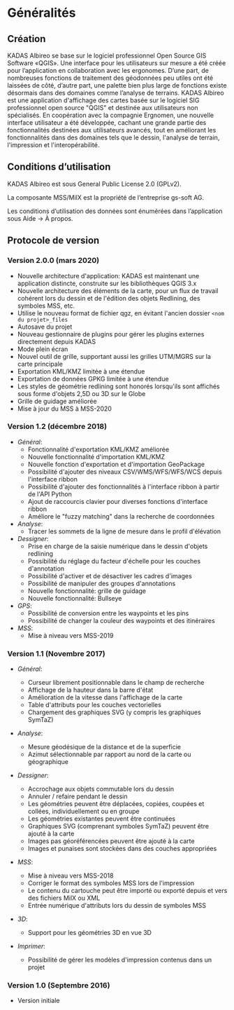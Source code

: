 # Généralités

## <a name="sec0"></a>Création

KADAS Albireo se base sur le logiciel professionnel Open Source GIS Software «QGIS». Une interface pour les utilisateurs sur mesure a été créée pour l’application en collaboration avec les ergonomes. D’une part, de nombreuses fonctions de traitement des géodonnées peu utiles ont été laissées de côté, d’autre part, une palette bien plus large de fonctions existe désormais dans des domaines comme l’analyse de terrains.
KADAS Albireo est une application d'affichage des cartes basée sur le logiciel SIG professionnel open source "QGIS" et destinée aux utilisateurs non spécialisés. En coopération avec la compagnie Ergnomen, une nouvelle interface utilisateur a été développée, cachant une grande partie des fonctionnalités destinées aux utilisateurs avancés, tout en améliorant les fonctionnalités dans des domaines tels que le dessin, l'analyse de terrain, l'impression et l'interopérabilité.



## <a name="sec1"></a>Conditions d’utilisation

KADAS Albireo est sous General Public License 2.0 (GPLv2).

La composante MSS/MilX est la propriété de l’entreprise gs-soft AG.

Les conditions d’utilisation des données sont énumérées dans l’application sous Aide → À propos.

## <a name="sec3"></a>Protocole de version

### Version 2.0.0 (mars 2020)
- Nouvelle architecture d'application: KADAS est maintenant une application distincte, construite sur les bibliothèques QGIS 3.x
- Nouvelle architecture des éléments de la carte, pour un flux de travail cohérent lors du dessin et de l'édition des objets Redlining, des symboles MSS, etc.
- Utilise le nouveau format de fichier qgz, en évitant l'ancien dossier `<nom du projet>_files`
- Autosave du projet
- Nouveau gestionnaire de plugins pour gérer les plugins externes directement depuis KADAS
- Mode plein écran
- Nouvel outil de grille, supportant aussi les grilles UTM/MGRS sur la carte principale
- Exportation KML/KMZ limitée à une étendue
- Exportation de données GPKG limitée à une étendue
- Les styles de géométrie redlining sont honorés lorsqu'ils sont affichés sous forme d'objets 2,5D ou 3D sur le Globe
- Grille de guidage améliorée
- Mise à jour du MSS à MSS-2020

### Version 1.2 (décembre 2018)
* *Général*:
    - Fonctionnalité d'exportation KML/KMZ améliorée
    - Nouvelle fonctionnalité d'importation KML/KMZ
    - Nouvelle fonction d'exportation et d'importation GeoPackage
    - Possibilité d'ajouter des niveaux CSV/WMS/WFS/WFS/WCS depuis l'interface ribbon
    - Possibilité d'ajouter des fonctionnalités à l'interface ribbon à partir de l'API Python
    - Ajout de raccourcis clavier pour diverses fonctions d'interface ribbon
    - Améliore le "fuzzy matching" dans la recherche de coordonnées
* *Analyse*:
    - Tracer les sommets de la ligne de mesure dans le profil d'élévation
* *Dessigner*:
    - Prise en charge de la saisie numérique dans le dessin d'objets redlining
    - Possibilité du réglage du facteur d'échelle pour les couches d'annotation
    - Possibilité d'activer et de désactiver les cadres d'images
    - Possibilité de manipuler des groupes d'annotations
    - Nouvelle fonctionnalité: grille de guidage
    - Nouvelle fonctionnalité: Bullseye
* *GPS*:
    - Possibilité de conversion entre les waypoints et les pins
    - Possibilité de changer la couleur des waypoints et des itinéraires
* *MSS*:
    - Mise à niveau vers MSS-2019

### Version 1.1 (Novembre 2017)

* *Général*:
    - Curseur librement positionnable dans le champ de recherche
    - Affichage de la hauteur dans la barre d'état
    - Amélioration de la vitesse dans l'affichage de la carte
    - Table d'attributs pour les couches vectorielles
    - Chargement des graphiques SVG (y compris les graphiques SymTaZ)

* *Analyse*:
    - Mesure géodésique de la distance et de la superficie
    - Azimut sélectionnable par rapport au nord de la carte ou géographique

* *Dessigner*:
    - Accrochage aux objets commutable lors du dessin
    - Annuler / refaire pendant le dessin
    - Les géométries peuvent être déplacées, copiées, coupées et collées, individuellement ou en groupe
    - Les géométries existantes peuvent être continuées
    - Graphiques SVG (comprenant symboles SymTaZ) peuvent être ajouté à la carte
    - Images pas géoréférencées peuvent être ajouté à la carte
    - Images et punaises sont stockées dans des couches appropriées

* *MSS*:
    - Mise à niveau vers MSS-2018
    - Corriger le format des symboles MSS lors de l'impression
    - Le contenu du cartouche peut être importé ou exporté depuis et vers des fichiers MilX ou XML
    - Entrée numérique d'attributs lors du dessin de symboles MSS

* *3D*:
    - Support pour les géométries 3D en vue 3D

* *Imprimer*:
    - Possibilité de gérer les modèles d'impression contenus dans un projet

### Version 1.0 (Septembre 2016)
* Version initiale


